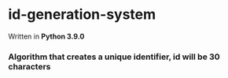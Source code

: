 # id-generation-system
Written in **Python 3.9.0**

### Algorithm that creates a unique identifier, id will be 30 characters
